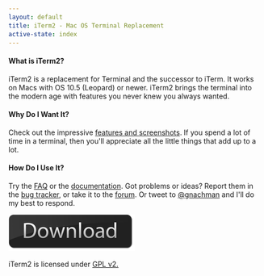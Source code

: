 ```yaml
---
layout: default
title: iTerm2 - Mac OS Terminal Replacement
active-state: index
---
```


#### What is iTerm2?
iTerm2 is a replacement for Terminal and the successor to iTerm. It works on Macs with OS 10.5 (Leopard) or newer. iTerm2 brings the terminal into the modern age with features you never knew you always wanted.

#### Why Do I Want It?
Check out the impressive <a href="features.html">features and screenshots</a>. If you spend a lot of time in a terminal, then you'll appreciate all the little things that add up to a lot.

#### How Do I Use It?
Try the <a href="faq.html">FAQ</a> or the <a href="documentation.html">documentation</a>. Got problems or ideas? Report them in the <a href="https://iterm2.com/bugs">bug tracker</a>, or take it to the <a href="http://groups.google.com/group/iterm2-discuss">forum</a>. Or tweet to <a href="http://twitter.com/?status=@gnachman">@gnachman</a> and I'll do my best to respond.

<div class="text-center">
        <a href="https://iterm2.com/downloads/stable/iTerm2-2_1_1.zip"><img src="img/download-button.png"></a>
</div>

iTerm2 is licensed under <a href="license.txt">GPL v2.</a>
